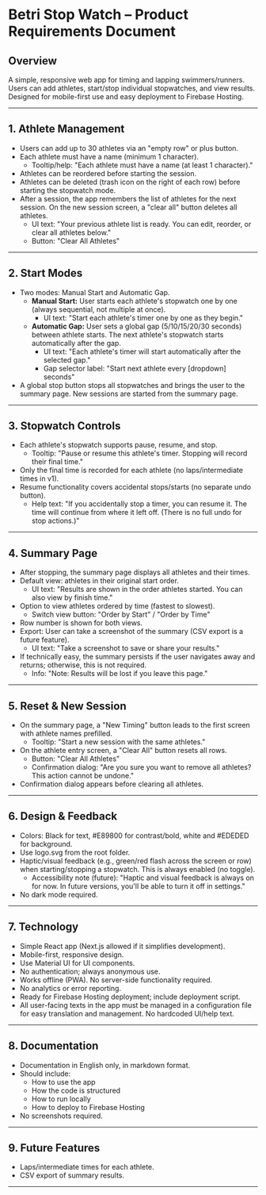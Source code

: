 # Betri Stop Watch – Product Requirements Document

## Overview
A simple, responsive web app for timing and lapping swimmers/runners. Users can add athletes, start/stop individual stopwatches, and view results. Designed for mobile-first use and easy deployment to Firebase Hosting.

---

## 1. Athlete Management
- Users can add up to 30 athletes via an "empty row" or plus button.
- Each athlete must have a name (minimum 1 character).
  - Tooltip/help: "Each athlete must have a name (at least 1 character)."
- Athletes can be reordered before starting the session.
- Athletes can be deleted (trash icon on the right of each row) before starting the stopwatch mode.
- After a session, the app remembers the list of athletes for the next session. On the new session screen, a "clear all" button deletes all athletes.
  - UI text: "Your previous athlete list is ready. You can edit, reorder, or clear all athletes below."
  - Button: "Clear All Athletes"

---

## 2. Start Modes
- Two modes: Manual Start and Automatic Gap.
  - **Manual Start:** User starts each athlete's stopwatch one by one (always sequential, not multiple at once).
    - UI text: "Start each athlete's timer one by one as they begin."
  - **Automatic Gap:** User sets a global gap (5/10/15/20/30 seconds) between athlete starts. The next athlete's stopwatch starts automatically after the gap.
    - UI text: "Each athlete's timer will start automatically after the selected gap."
    - Gap selector label: "Start next athlete every [dropdown] seconds"
- A global stop button stops all stopwatches and brings the user to the summary page. New sessions are started from the summary page.

---

## 3. Stopwatch Controls
- Each athlete's stopwatch supports pause, resume, and stop.
  - Tooltip: "Pause or resume this athlete's timer. Stopping will record their final time."
- Only the final time is recorded for each athlete (no laps/intermediate times in v1).
- Resume functionality covers accidental stops/starts (no separate undo button).
  - Help text: "If you accidentally stop a timer, you can resume it. The time will continue from where it left off. (There is no full undo for stop actions.)"

---

## 4. Summary Page
- After stopping, the summary page displays all athletes and their times.
- Default view: athletes in their original start order.
  - UI text: "Results are shown in the order athletes started. You can also view by finish time."
- Option to view athletes ordered by time (fastest to slowest).
  - Switch view button: "Order by Start" / "Order by Time"
- Row number is shown for both views.
- Export: User can take a screenshot of the summary (CSV export is a future feature).
  - UI text: "Take a screenshot to save or share your results."
- If technically easy, the summary persists if the user navigates away and returns; otherwise, this is not required.
  - Info: "Note: Results will be lost if you leave this page."

---

## 5. Reset & New Session
- On the summary page, a "New Timing" button leads to the first screen with athlete names prefilled.
  - Tooltip: "Start a new session with the same athletes."
- On the athlete entry screen, a "Clear All" button resets all rows.
  - Button: "Clear All Athletes"
  - Confirmation dialog: "Are you sure you want to remove all athletes? This action cannot be undone."
- Confirmation dialog appears before clearing all athletes.

---

## 6. Design & Feedback
- Colors: Black for text, #E89800 for contrast/bold, white and #EDEDED for background.
- Use logo.svg from the root folder.
- Haptic/visual feedback (e.g., green/red flash across the screen or row) when starting/stopping a stopwatch. This is always enabled (no toggle).
  - Accessibility note (future): "Haptic and visual feedback is always on for now. In future versions, you'll be able to turn it off in settings."
- No dark mode required.

---

## 7. Technology
- Simple React app (Next.js allowed if it simplifies development).
- Mobile-first, responsive design.
- Use Material UI for UI components.
- No authentication; always anonymous use.
- Works offline (PWA). No server-side functionality required.
- No analytics or error reporting.
- Ready for Firebase Hosting deployment; include deployment script.
- All user-facing texts in the app must be managed in a configuration file for easy translation and management. No hardcoded UI/help text.

---

## 8. Documentation
- Documentation in English only, in markdown format.
- Should include:
  - How to use the app
  - How the code is structured
  - How to run locally
  - How to deploy to Firebase Hosting
- No screenshots required.

---

## 9. Future Features
- Laps/intermediate times for each athlete.
- CSV export of summary results.

---




